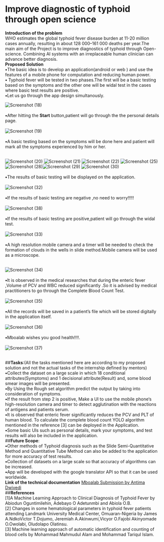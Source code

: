 # Improve diagnostic of typhoid through open science  
<b>Introduction of the problem</b><br>
WHO estimates the global typhoid fever disease burden at 11-20 million cases annually, resulting in about 128 000–161 000 deaths per year.The main aim of the Project is
to improve diagnostics of typhoid through Open-science. Combining AI systems with an irreplaceable human clinician can advance better diagnosis.<br>
<b>Proposed Solution</b><br>
<b>•</b>The basic idea is to develop an application(android or web ) and use the features of a mobile phone for computation and reducing human power.<br>
<b>•</b> Typhoid fever will be tested in two phases.The first will be a basic testing based on the symptoms and the other one will be widal test in the cases where basic test results are positive.
<br>
<b>•</b>Let us go through the app design simultanously.<br>

![Screenshot (18)](https://user-images.githubusercontent.com/56269029/163759662-f2689809-1f4e-4494-8f1b-97ce7eee0647.png)<br><br>
<b>•</b>After hitting the <b>Start</b> button,patient will go through the the personal details page.<br><br>
![Screenshot (19)](https://user-images.githubusercontent.com/56269029/163759652-1d22e864-5f8b-42be-9345-00b9c1e2def0.png)<br><br>
<b>•</b>A basic testing based on the symptoms will be done here and patient will mark all the symptoms experienced by him or her.<br><br>

![Screenshot (20)](https://user-images.githubusercontent.com/56269029/163759867-074574c7-c4ed-4985-b44f-315eb49893da.png)
![Screenshot (21)](https://user-images.githubusercontent.com/56269029/163759878-926dd6d2-d2ec-490d-be0f-8a00b9c782d5.png)
![Screenshot (22)](https://user-images.githubusercontent.com/56269029/163759885-6b31d0b5-68b9-4bb3-83a2-892fef9e1f7c.png)
![Screenshot (25)](https://user-images.githubusercontent.com/56269029/163759898-d1767c62-bdf9-48d7-89a9-82b121bee3d0.png)
![Screenshot (28)](https://user-images.githubusercontent.com/56269029/163759921-e63573ed-63cd-4b83-a1a3-94054eef27c9.png)![Screenshot (29)](https://user-images.githubusercontent.com/56269029/163759937-e8ba4587-5d3a-4153-8f9a-285897680c06.png)
![Screenshot (30)](https://user-images.githubusercontent.com/56269029/163759959-52e0ceb4-5f45-41bd-bc6d-c8a66d4d4209.png)<br><br>
<b>•</b>The results of basic testing will be displayed on the application.<br><br>
![Screenshot (32)](https://user-images.githubusercontent.com/56269029/163761512-909822ad-b7d5-459e-8703-91eb712e5972.png)<br><br>
<b>•</b>If the results of basic testing are negative ,no need to worry!!!!!<br><br>
![Screenshot (38)](https://user-images.githubusercontent.com/56269029/163761529-8960c224-cff1-4976-b8a8-e949e368f0a7.png)<br><br>
<b>•</b>If the results of basic testing are positive,patient will go through the widal test.<br><br>
![Screenshot (33)](https://user-images.githubusercontent.com/56269029/163761548-96142f0a-2047-414d-911a-b2d93681fe6e.png)<br><br>
<b>•</b>A high resolution mobile camera and a timer will be needed to check the formation of clouds in the wells in slide method.Mobile camera will be used as a microscope.<br><br>

![Screenshot (34)](https://user-images.githubusercontent.com/56269029/163762182-84b64106-a5b0-4f81-899e-823bf2d53a0c.png)<br><br>
<b>•</b>It is observed in the medical researches that during the enteric fever ,Volume of PCV and WBC reduced significantly .So it is advised by medical practitioners to go through the Complete Blood Count Test.<br><br> 
![Screenshot (35)](https://user-images.githubusercontent.com/56269029/163762190-5f11186b-983f-4544-8583-9d63b3a3a35e.png)<br><br>
<b>•</b>All the records will be saved in a patient’s file which will be stored digitally in the application itself.<br><br>
![Screenshot (36)](https://user-images.githubusercontent.com/56269029/163762910-4d996e5c-2226-4eb9-bdfb-595398a3ead6.png)<br><br>
<b>•</b>Mboalab wishes you good health!!!!. <br><br>
![Screenshot (37)](https://user-images.githubusercontent.com/56269029/163762927-67bff8d7-23cd-41ef-8419-e130d0555984.png)<br><br>

##<b>Tasks</b>:(All the tasks mentioned here are according to my proposed solution and not the actual tasks of the internship defined by mentors)<br>
<b>•</b>Collect the dataset on a large scale in which 18 conditional attributes(Symptoms) and 1 decisional attribute(Result) and, some blood smear images will be presented.<br>
<b>•</b>By Using the Rough set algorithm predict the output by taking into consideration of symptoms.<br>
<b>•</b>If the result from step 2 is positive, Make a UI to use the mobile phone‘s high-resolution camera and timer to detect agglutination with the reactions of antigens and patients serum.<br>
<b>•</b>It is observed that enteric fever significantly reduces the PCV and PLT of human blood. To calculate the complete blood count YOLO algorithm mentioned in the reference [3] can  be deployed in the Application.<br>
<b>•</b>Some basic UIs such as personal details, mark your symptoms, and test results will also be included in the application.<br>
##<b>Future Scope</b>:<br>
<b>•</b>Other methods of Typhoid diagnosis such as the Slide Semi-Quantitative Method and Quantitative Tube Method can also be added to the application for more accuracy of test results.<br>
<b>•</b>Collection of datasets on a large scale so that accuracy of algorithms can be increased.<br>
<b>•</b>App will be developed with the google translator API so that it can be used worldwide.<br>
<b>Link of the technical documentation</b> [Mboalab Submission by Antima Dwivedi](https://docs.google.com/document/d/1-b8ppwrDNejHThlLIyAG-QCAgJab9HiJE5WJk1eZma4/edit?usp=sharing)<br>
##<b>References</b><br>
[1]A Machine Learning Approach to Clinical Diagnosis of Typhoid Fever by Abiodun Oguntimilehin, Adebayo O Adetunmbi and Abiola O.B.<br>
[2] Changes in some hematological parameters in typhoid fever patients attending Landmark University Medical Center, Omuaran-Nigeria by James A.NdkoVictor T.Dojumo, Jeremiah A.Akinwumi,Vicyor O.Fajobi Akinyomade O.Owolabi, Oludolapo Olatinsu.<br>
[3] Machine learning approach of automatic identification and counting of blood cells by Mohammad Mahmudul Alam and Mohammad Tariqul Islam.






